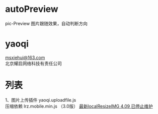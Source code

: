 # autoPreview
pic-Preview 图片跟随效果，自动判断方向

# yaoqi
[msxiehui@163.com](mail://msxiehui@163.com)<br>
北京耀启网络科技有责任公司

# 列表

1、图片上传插件 yaoqi.uploadfile.js <br>
   压缩依赖 lrz.mobile.min.js （3.0版） [最新localResizeIMG 4.09 已停止维护](https://github.com/think2011/localResizeIMG)
